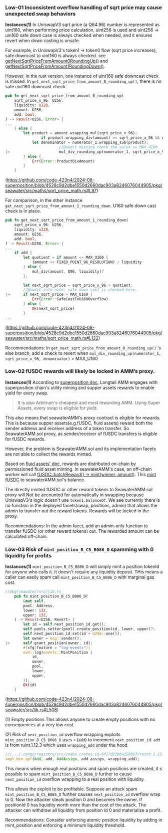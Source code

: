 ### Low-01 Inconsistent overflow handling of sqrt price may cause unexpected swap behaviors
**Instances(1)**
In UniswapV3 sqrt price (a Q64.96) number is represented as uint160, when performing price calculation, uint256 is used and uint256 -> uin160 safe down case is always checked when needed, and it ensures revert when down casting is unsafe.

For example, in UniswapV3's token1 -> token0 flow (sqrt price increases), safe downcast to uint160 is always checked. see [getNextSqrtPriceFromAmount0RoundingUp()](https://github.com/Uniswap/v3-core/blob/d8b1c635c275d2a9450bd6a78f3fa2484fef73eb/contracts/libraries/SqrtPriceMath.sol#L54) and [getNextSqrtPriceFromAmount1RoundingDown()](https://github.com/Uniswap/v3-core/blob/d8b1c635c275d2a9450bd6a78f3fa2484fef73eb/contracts/libraries/SqrtPriceMath.sol#L84).

However, in the rust version, one instance of uint160 safe downcast check is missed. In `get_next_sqrt_price_from_amount_0_rounding_up()`, there is no safe uint160 downcast check. 
```rust
pub fn get_next_sqrt_price_from_amount_0_rounding_up(
    sqrt_price_x_96: U256,
    liquidity: u128,
    amount: U256,
    add: bool,
) -> Result<U256, Error> {
...
    } else {
        let product = amount.wrapping_mul(sqrt_price_x_96);
                if product.wrapping_div(amount) == sqrt_price_x_96 && numerator_1 > product {
            let denominator = numerator_1.wrapping_sub(product);
                        //@audit missing check the value <= MAX_U160
|>                      mul_div_rounding_up(numerator_1, sqrt_price_x_96, denominator)
        } else {
            Err(Error::ProductDivAmount)
        }
    }
```
(https://github.com/code-423n4/2024-08-superposition/blob/4528c9d2dbe1550d2660dac903a8246076044905/pkg/seawater/src/maths/sqrt_price_math.rs#L97)

For comparison, in the other instance `get_next_sqrt_price_from_amount_1_rounding_down`. U160 safe down cast check is in place.
```rust
pub fn get_next_sqrt_price_from_amount_1_rounding_down(
    sqrt_price_x_96: U256,
    liquidity: u128,
    amount: U256,
    add: bool,
) -> Result<U256, Error> {
...
    if add {
        let quotient = if amount <= MAX_U160 {
            (amount << FIXED_POINT_96_RESOLUTION) / liquidity
        } else {
            mul_div(amount, Q96, liquidity)?
        };

        let next_sqrt_price = sqrt_price_x_96 + quotient;
        //@audit-info note: safe down cast is checked here.
|>      if next_sqrt_price > MAX_U160 {
            Err(Error::SafeCastToU160Overflow)
        } else {
            Ok(next_sqrt_price)
        }
...
```
(https://github.com/code-423n4/2024-08-superposition/blob/4528c9d2dbe1550d2660dac903a8246076044905/pkg/seawater/src/maths/sqrt_price_math.rs#L122)

Recommendations:
In `get_next_sqrt_price_from_amount_0_rounding_up()` ‘s  else branch, add a check to revert when `mul_div_rounding_up(numerator_1, sqrt_price_x_96, denominator)` > MAX_U160

### Low-02 fUSDC rewards will likely be locked in AMM’s proxy.
**Instances(1)**
According to [superposition doc](https://docs.superposition.so/native-dapps/longtail-amm), Longtail AMM engages with superposition chain's utility mining and supper assets rewards to enable yield for every swap. 
>It is also Arbitrum's cheapest and most rewarding AMM. Using Super Assets, every swap is eligible for yield.

This also means that seawaterAMM's proxy contract is eligible for rewards. This is because supper assets(e.g.fUSDC, fluid assets) reward both the sender address and receiver address of a token transfer. So SeawaterAMM.sol proxy, as sender/receiver of fUSDC transfers is eligible for fUSDC rewards.

However, the problem is SeawaterAMM.sol and its implementation facets are not able to collect the rewards minted.

Based on [fluid assets' doc](https://docs.fluidity.money/docs/fundamentals/faq#how-are-rewards-distributed), rewards are distributed on-chain by permissioned fluid asset minting. In seawaterAMM's case, an off-chain worker will call [fUSDC::batchReward() -> mint(winner, amount)](https://github.com/fluidity-money/fluidity-app/blob/07d62d3164ceb427fa3bda73b99c3ada683fbe9e/contracts/ethereum/contracts/Token.sol#L710-L732). This [mint fUSDC](https://github.com/fluidity-money/fluidity-app/blob/07d62d3164ceb427fa3bda73b99c3ada683fbe9e/contracts/ethereum/contracts/Token.sol#L710-L732) to seawaterAMM.sol's balance.

The directly minted fUSDC or other reward tokens to SeawaterAMM.sol proxy will Not be accounted for automatically in swapping because UniswapV3's logic doesn't use `token1.balanceOf`. We see currently there is no function in the deployed facets(swap, positions, admin) that allows the admin to transfer out the reward tokens. Rewards will be locked in the proxy.

Recommendations:
In the admin facet, add an admin-only function to transfer fUSDC (or other reward tokens) out. The rewarded amount can be calculated off-chain.

### Low-03 Risk of `mint_position_B_C5_B086_D` spamming with 0 liquidity for profits
**Instances(1)**
`mint_position_B_C5_B086_D` will simply mint a position tokenId for anyone who calls it. It doesn't require any liquidity deposit. THis means a caller can easily spam call `mint_position_B_C5_B086_D` with marginal gas cost. 
```rust
//pkg/seawater/src/lib.rs
    pub fn mint_position_B_C5_B086_D(
        &mut self,
        pool: Address,
        lower: i32,
        upper: i32,
    ) -> Result<U256, Revert> {
        let id = self.next_position_id.get();
        self.pools.setter(pool).create_position(id, lower, upper)?;
        self.next_position_id.set(id + U256::one());
        let owner = msg::sender();
|>      self.grant_position(owner, id);
        #[cfg(feature = "log-events")]
        evm::log(events::MintPosition {
            id,
            owner,
            pool,
            lower,
            upper,
        });
        Ok(id)
    }
```
(https://github.com/code-423n4/2024-08-superposition/blob/4528c9d2dbe1550d2660dac903a8246076044905/pkg/seawater/src/lib.rs#L508)

(1) Empty positions
This allows anyone to create empty positions with no consequences at a very low cost. 

(2) Risk of `next_position_id` overflow wrapping exploits
`mint_position_B_C5_B086_D` uses `+` (`add`) to increment `next_position_id`. `add` is from ruint.1.12.3 which uses `wrapping_add` under the hood.
```rust
///.../.cargo/registry/src/index.crates.io-6f17d22bba15001f/ruint-1.12.3/src/add.rs
impl_bin_op!(Add, add, AddAssign, add_assign, wrapping_add);
```

This means when enough real positions and spam positions are created, it
s possible to spam `mint_position_B_C5_B086_D` further to cause `next_position_id` overflow wrapping to a real position with liquidity. 

This allows the exploit to be profitable.
Suppose an attack spam `mint_position_B_C5_B086_D` further causes `next_position_id` overflow wrap to 0. Now the attacker steals position 0 and becomes the owner.
If positionId 0 has liquidity worth more than the cost of the attack. The attacker can withdraw all liquidity from position id 0 and materialize a profit.

Recommendations:
Consider enforcing atomic position liquidity by adding in mint_position and enforcing a minimum liquidity threshold. 






